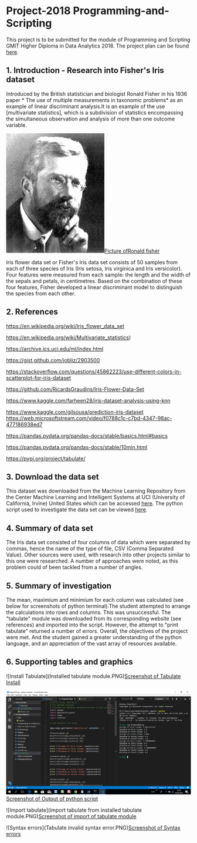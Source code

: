 # Project-2018 Programming-and-Scripting

This project is to be submitted for the module of Programming and Scripting GMIT  Higher Diploma in Data Analytics 2018. The project plan can be found [here](https://github.com/DY-18/Project-2018---Programming-and-Scripting/blob/master/Project%20Plan.md).

## 1. Introduction - Research into Fisher's Iris dataset ##

Introduced by the British statistician and biologist Ronald Fisher in his 1936 paper * The use of multiple measurements in taxonomic problems* as an example of linear discriminant analysis.It is an example of the use  [multivariate statistics], which is a subdivision of statistics encompassing the simultaneous observation and analysis of more than one outcome variable.

![Ronald Fisher](R._A._Fischer.jpg)[Picture ofRonald fisher](https://github.com/DY-18/Project-2018---Programming-and-Scripting/blob/master/R._A._Fischer.jpg)

 Iris flower data set or Fisher's Iris data set consists of 50 samples from each of three species of Iris (Iris setosa, Iris virginica and Iris versicolor). Four features were measured from each sample: the length and the width of the sepals and petals, in centimetres. Based on the combination of these four features, Fisher developed a linear discriminant model to distinguish the species from each other.

## 2. References ##

https://en.wikipedia.org/wiki/Iris_flower_data_set

https://en.wikipedia.org/wiki/Multivariate_statistics)   

https://archive.ics.uci.edu/ml/index.html

https://gist.github.com/jobliz/2903500

https://stackoverflow.com/questions/45862223/use-different-colors-in-scatterplot-for-iris-dataset 

https://github.com/RicardsGraudins/Iris-Flower-Data-Set

https://www.kaggle.com/farheen28/iris-dataset-analysis-using-knn

https://www.kaggle.com/gilsousa/prediction-iris-dataset  
https://web.microsoftstream.com/video/f0788c1c-c7bd-4347-98ac-477186938ed7

https://pandas.pydata.org/pandas-docs/stable/basics.html#basics 

https://pandas.pydata.org/pandas-docs/stable/10min.html

https://pypi.org/project/tabulate/

## 3. Download the data set ##

This dataset was downloaded from the Machine Learning Repository from the Center Machine Learning and Intelligent Systems at UCI (University of California, Irvine) United States which can be accessed [here](https://archive.ics.uci.edu/ml/index.html). The python script used to investigate the data set can be viewed [here](https://github.com/DY-18/Project-2018---Programming-and-Scripting/blob/master/Project2018.py).

## 4. Summary of data set 

The Iris data set consisted of four columns of data which were separated by commas, hence the name of the type of file, CSV (Comma Separated Value). Other sources were used, with research into other projects similar to this one were researched. A number of approaches were noted, as this problem could of been tackled from a number of angles. 


## 5. Summary of investigation ##

The mean, maximium and minimium for each column was calculated (see below for screenshots of python terminal).The student attempted to arrange the calculations into rows and columns. This was unsuccessful. The "tabulate" module was downloaded from its corresponding website (see references) and imported into the script. However, the attempt to "print tabulate" returned a number of errors. Overall, the objectives of the project were met. And the student gained a greater understanding of the python language, and an appreciation of the vast array of resources available.

## 6. Supporting tables and graphics ##

![Install Tabulate](Installed tabulate module.PNG)[Screenshot of Tabulate Install](https://github.com/DY-18/Project-2018---Programming-and-Scripting/blob/master/Installed%20tabulate%20module.PNG)


![Output of python script](Avg_Max_Min-fourcolumns.PNG)[Screenshot of Output of python script](https://github.com/DY-18/Project-2018---Programming-and-Scripting/blob/master/Avg_Max_Min-fourcolumns.PNG)


![Import tabulate](import tabulate from installed tabulate module.PNG)[Screenshot of import of tabulate module](https://github.com/DY-18/Project-2018---Programming-and-Scripting/blob/master/import%20tabulate%20from%20installed%20tabulate%20module.PNG)


![Syntax errors](Tabulate invalid syntax error.PNG)[Screenshot of Syntax errors](https://github.com/DY-18/Project-2018---Programming-and-Scripting/blob/master/Tabulate%20invalid%20syntax%20error.PNG)
